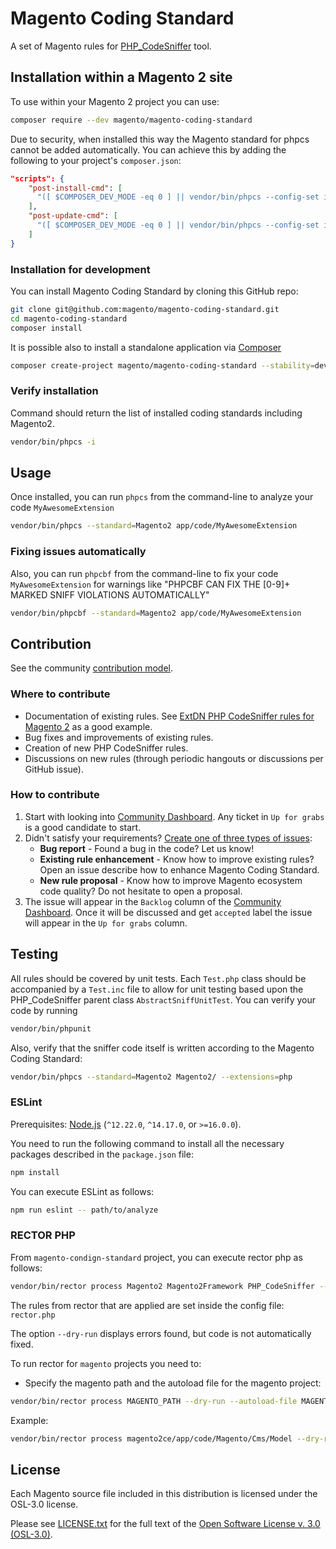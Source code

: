 # Magento Coding Standard

A set of Magento rules for [PHP_CodeSniffer](https://github.com/squizlabs/PHP_CodeSniffer) tool.

## Installation within a Magento 2 site

To use within your Magento 2 project you can use:

```bash
composer require --dev magento/magento-coding-standard
```

Due to security, when installed this way the Magento standard for phpcs cannot be added automatically.
You can achieve this by adding the following to your project's `composer.json`:

```json
"scripts": {
    "post-install-cmd": [
      "([ $COMPOSER_DEV_MODE -eq 0 ] || vendor/bin/phpcs --config-set installed_paths ../../magento/magento-coding-standard/)"
    ],
    "post-update-cmd": [
      "([ $COMPOSER_DEV_MODE -eq 0 ] || vendor/bin/phpcs --config-set installed_paths ../../magento/magento-coding-standard/)"
    ]
}
```

### Installation for development

You can install Magento Coding Standard by cloning this GitHub repo:

```bash
git clone git@github.com:magento/magento-coding-standard.git
cd magento-coding-standard
composer install
```

It is possible also to install a standalone application via [Composer](https://getcomposer.org)

```bash
composer create-project magento/magento-coding-standard --stability=dev magento-coding-standard
```

### Verify installation

Command should return the list of installed coding standards including Magento2.

```bash
vendor/bin/phpcs -i
```

## Usage

Once installed, you can run `phpcs` from the command-line to analyze your code `MyAwesomeExtension`

```bash
vendor/bin/phpcs --standard=Magento2 app/code/MyAwesomeExtension
```

### Fixing issues automatically

Also, you can run `phpcbf` from the command-line to fix your code `MyAwesomeExtension` for warnings like "PHPCBF CAN FIX THE [0-9]+ MARKED SNIFF VIOLATIONS AUTOMATICALLY"

```bash
vendor/bin/phpcbf --standard=Magento2 app/code/MyAwesomeExtension
```

## Contribution

See the community [contribution model](https://github.com/magento/magento-coding-standard/blob/develop/.github/CONTRIBUTING.md).

### Where to contribute

- Documentation of existing rules. See [ExtDN PHP CodeSniffer rules for Magento 2](https://github.com/extdn/extdn-phpcs) as a good example.
- Bug fixes and improvements of existing rules.
- Creation of new PHP CodeSniffer rules.
- Discussions on new rules (through periodic hangouts or discussions per GitHub issue).

### How to contribute

1) Start with looking into [Community Dashboard](https://github.com/magento/magento-coding-standard/projects/1). Any ticket in `Up for grabs` is a good candidate to start.
2) Didn't satisfy your requirements? [Create one of three types of issues](https://github.com/magento/magento-coding-standard/issues/new/choose):
   - **Bug report** - Found a bug in the code? Let us know!
   - **Existing rule enhancement** - Know how to improve existing rules? Open an issue describe how to enhance Magento Coding Standard.
   - **New rule proposal** - Know how to improve Magento ecosystem code quality? Do not hesitate to open a proposal.
3) The issue will appear in the `Backlog` column of the [Community Dashboard](https://github.com/magento/magento-coding-standard/projects/1). Once it will be discussed and get `accepted` label the issue will appear in the `Up for grabs` column.

## Testing

All rules should be covered by unit tests. Each `Test.php` class should be accompanied by a `Test.inc` file to allow for unit testing based upon the PHP_CodeSniffer parent class `AbstractSniffUnitTest`.
You can verify your code by running

```bash
vendor/bin/phpunit
```

Also, verify that the sniffer code itself is written according to the Magento Coding Standard:

```bash
vendor/bin/phpcs --standard=Magento2 Magento2/ --extensions=php
```

### ESLint
Prerequisites: [Node.js](https://nodejs.org/) (`^12.22.0`, `^14.17.0`, or `>=16.0.0`).

You need to run the following command to install all the necessary packages described in the `package.json` file:
```bash
npm install
```

You can execute ESLint as follows:
```bash
npm run eslint -- path/to/analyze
```

### RECTOR PHP
From `magento-condign-standard` project, you can execute rector php as follows:
```bash
vendor/bin/rector process Magento2 Magento2Framework PHP_CodeSniffer --dry-run --autoload-file vendor/squizlabs/php_codesniffer/autoload.php
```
The rules from rector that are applied are set inside the config file: `rector.php`

The option `--dry-run` displays errors found, but code is not automatically fixed.

To run rector for `magento` projects you need to:
- Specify the magento path and the autoload file for the magento project: 
```bash
vendor/bin/rector process MAGENTO_PATH --dry-run --autoload-file MAGENTO_AUTOLOAD_FILE
```
Example:
```bash
vendor/bin/rector process magento2ce/app/code/Magento/Cms/Model --dry-run --autoload-file magento2ce/vendor/autoload.php
```

## License

Each Magento source file included in this distribution is licensed under the OSL-3.0 license.

Please see [LICENSE.txt](https://github.com/magento/magento-coding-standard/blob/master/LICENSE.txt) for the full text of the [Open Software License v. 3.0 (OSL-3.0)](https://opensource.org/licenses/osl-3.0.php).
